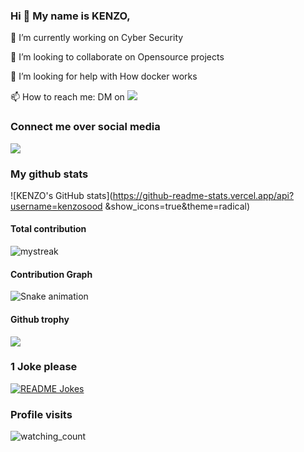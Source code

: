 ### Hi 👋 My name is KENZO,

<!--
**kenzosood/kenzosood** is a ✨ _special_ ✨ repository because its `README.md` (this file) appears on your GitHub profile.

Here are some ideas to get you started:
-->

🔭 I’m currently working on Cyber Security

👯 I’m looking to collaborate on Opensource projects

🤔 I’m looking for help with How docker works


📫 How to reach me:  DM on [<img src="https://img.shields.io/badge/-Instagram-red" />](https://instagram.com/kenzosood "DM on Instagram")

### Connect me over social media

[<img src="https://img.shields.io/badge/LinkedIn-0077B5?style=for-the-badge&logo=linkedin&logoColor=white" />](https://www.linkedin.com/in/kenzosood/ "LinkedIn") 

### My github stats

![KENZO's GitHub stats](https://github-readme-stats.vercel.app/api?username=kenzosood &show_icons=true&theme=radical)

#### Total contribution

<img src="https://github-readme-streak-stats.herokuapp.com/?user=kenzosood&theme=tokyonight" alt="mystreak"/>

#### Contribution Graph

![Snake animation](https://github.com/kenzosood/blob/output/github-contribution-snake.svg)


#### Github trophy

<img src="https://github-profile-trophy.vercel.app/?username=kenzosood&theme=juicyfresh&no-bg=true" />

### 1 Joke please

<a href="https://readme-jokes.vercel.app"><img align="center" src="https://readme-jokes.vercel.app/api" alt="README Jokes"></a>

### Profile visits

<img src="https://komarev.com/ghpvc/?username=kenzosood&color=brightgreen" alt="watching_count" />
